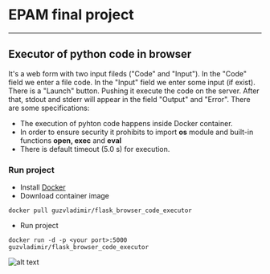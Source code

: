 # EPAM final project
_______

## Executor of python code in browser
It's a web form with two input fileds ("Code" and "Input"). In the "Code" field we enter a file code. In the "Input" field we enter some input (if exist).
There is a "Launch" button. Pushing it execute the code on the server. After that, stdout and stderr will appear in the field "Output" and "Error". 
There are some specifications:
- The execution of pyhton code happens inside Docker container.
- In order to ensure security it prohibits to import **os** module and built-in functions **open, exec** and **eval**
- There is default timeout (5.0 s) for execution. 
### Run project
- Install [Docker](https://www.docker.com/)
- Download container image
```
docker pull guzvladimir/flask_browser_code_executor
```
- Run project
```
docker run -d -p <your port>:5000 guzvladimir/flask_browser_code_executor
```
![alt text](Загрузки/browser_executor.png.png)
